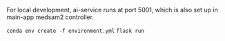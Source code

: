 
For local development, ai-service runs at port 5001, which is also set up in main-app medsam2 controller.

`conda env create -f environment.yml`
`flask run`